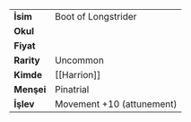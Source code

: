 |  |  |  
|---|---|  
| **İsim** | Boot of Longstrider|  
| **Okul** | |  
| **Fiyat** | |  
| **Rarity** | Uncommon|  
| **Kimde** | [[Harrion]]|  
| **Menşei** | Pinatrial|  
| **İşlev** | Movement +10 (attunement)|  
